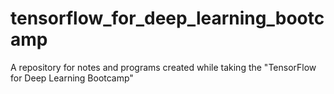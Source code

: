 # tensorflow_for_deep_learning_bootcamp
A repository for notes and programs created while taking the "TensorFlow for Deep Learning Bootcamp"
